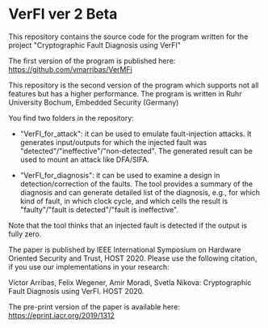 # VerFI ver 2 Beta

This repository contains the source code for the program written for the project "Cryptographic Fault Diagnosis using VerFI"

The first version of the program is published here: https://github.com/vmarribas/VerMFi

This repository is the second version of the program which supports not all features but has a higher performance. 
The program is written in Ruhr University Bochum, Embedded Security (Germany)

You find two folders in the repository: 
 * "VerFI_for_attack": it can be used to emulate fault-injection attacks. It generates input/outputs for which the injected fault was 
 "detected"/"ineffective"/"non-detected". The generated result can be used to mount an attack like DFA/SIFA.

* "VerFI_for_diagnosis": it can be used to examine a design in detection/correction of the faults. 
 The tool provides a summary of the diagnosis and can generate detailed list of the diagnosis, e.g., 
 for which kind of fault, in which clock cycle, and which cells the result is "faulty"/"fault is detected"/"fault is ineffective".
 
Note that the tool thinks that an injected fault is detected if the output is fully zero. 

The paper is published by IEEE International Symposium on Hardware Oriented Security and Trust, HOST 2020.
Please use the following citation, if you use our implementations in your research:

Victor Arribas, Felix Wegener, Amir Moradi, Svetla Nikova: Cryptographic Fault Diagnosis using VerFI. HOST 2020.

The pre-print version of the paper is available here:
https://eprint.iacr.org/2019/1312
